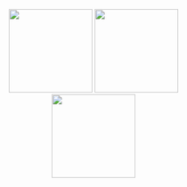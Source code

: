 <div align="center">
  <img height="150em" src="https://github-readme-stats.vercel.app/api?username=vrcvieira&show_icons=true&theme=gruvbox&&include_all_commits=true&count_private=true&hide=issues">
  <img height="150em" src="https://github-readme-stats.vercel.app/api/top-langs/?username=vrcvieira&theme=gruvbox&layout=compact&langs_count=6">
</div>
<div align="center">
  <img height="150em" src="https://github-readme-twitter.gazf.vercel.app/api?id=vrcvieira&layout=wide">
</div>
